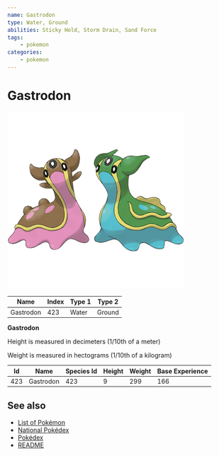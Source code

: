 ```yaml
---
name: Gastrodon
type: Water, Ground
abilities: Sticky Hold, Storm Drain, Sand Force
tags:
    - pokemon
categories:
    - pokemon
---
```


# Gastrodon


![Gastrodon](images/423.png)

| **Name** | **Index** | **Type 1** | **Type 2** |
|----|----|----|----|
| Gastrodon | 423 | Water | Ground  |

**Gastrodon** 


Height is measured in decimeters (1/10th of a meter)

Weight is measured in hectograms (1/10th of a kilogram)

| **Id** | **Name** | **Species Id** | **Height** | **Weight** | **Base Experience** |
|--------|----------|----------------|------------|------------|---------------------|
| 423 | Gastrodon | 423 | 9 | 299 | 166 |


## See also

- [List of Pokémon](../pokemon.md)
- [National Pokédex](../national_pokedex.md)
- [Pokédex](../pokedex.md)
- [README](../README.md)

